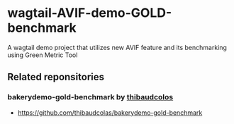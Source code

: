 # wagtail-AVIF-demo-GOLD-benchmark
A wagtail demo project that utilizes new AVIF feature and its benchmarking using Green Metric Tool

## Related reponsitories
### bakerydemo-gold-benchmark by [thibaudcolos](https://github.com/thibaudcolas)
- https://github.com/thibaudcolas/bakerydemo-gold-benchmark
